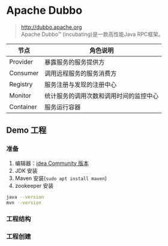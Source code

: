 # Apache Dubbo

> <http://dubbo.apache.org>  
> Apache Dubbo™ (incubating)是一款高性能Java RPC框架。

| 节点 | 角色说明 |
| --- | --- |
| Provider | 暴露服务的服务提供方 |
| Consumer | 调用远程服务的服务消费方 |
| Registry | 服务注册与发现的注册中心 |
| Monitor | 统计服务的调用次数和调用时间的监控中心 |
| Container | 服务运行容器 |

## Demo 工程

### 准备

1. 编辑器：[idea Community 版本](https://www.jetbrains.com/idea/download/#section=linux)
2. JDK 安装
3. Maven 安装(`sudo apt install maven`)
4. zookeeper 安装

```bash
java --version
mvn --version
```

### 工程结构

### 工程创建

